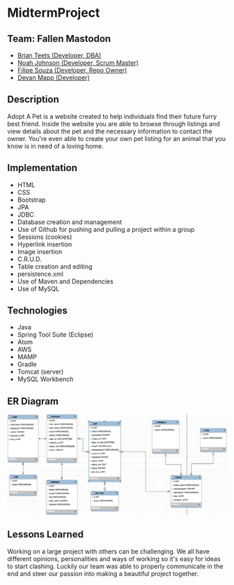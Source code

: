 # MidtermProject

## Team: Fallen Mastodon

* [Brian Teets (Developer, DBA)](https://github.com/brian-teets)
* [Noah Johnson (Developer, Scrum Master)](https://github.com/noah-johnson3)
* [Filipe Souza (Developer, Repo Owner)](https://github.com/filipewallace)
* [Devan Mapp (Developer)](https://github.com/Devan-R-Mapp)

## Description
Adopt A Pet is a website created to help individuals find their future furry best friend. Inside the website you are able to browse through listings and view details about the pet and the necessary information to contact the owner.
You're even able to create your own pet listing for an animal that you know is in need of a loving home.

## Implementation
* HTML
* CSS
* Bootstrap
* JPA
* JDBC
* Database creation and management
* Use of Github for pushing and pulling a project within a group
* Sessions (cookies)
* Hyperlink insertion
* Image insertion
* C.R.U.D.
* Table creation and editing
* persistence.xml
* Use of Maven and Dependencies
* Use of MySQL

## Technologies
* Java
* Spring Tool Suite (Eclipse)
* Atom
* AWS
* MAMP
* Gradle
* Tomcat (server)
* MySQL Workbench

## ER Diagram
![](https://github.com/filipewallace/MidtermProject/blob/main/AdoptAPet/src/main/webapp/images/EERDiagram.png)

## Lessons Learned
Working on a large project with others can be challenging. We all have different opinions, personalities and ways of working so it's easy for ideas to start clashing. Luckily our team was able to properly communicate in the end and steer our passion into making a beautiful project together.
